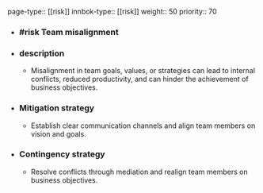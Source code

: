 page-type:: [[risk]]
innbok-type:: [[risk]]
weight:: 50
priority:: 70
- ### #risk Team misalignment
- ### description
  - Misalignment in team goals, values, or strategies can lead to internal conflicts, reduced productivity, and can hinder the achievement of business objectives.
- ### Mitigation strategy
  - Establish clear communication channels and align team members on vision and goals.
- ### Contingency strategy
  - Resolve conflicts through mediation and realign team members on business objectives.


